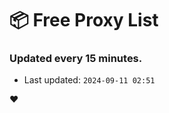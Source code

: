# :package: Free Proxy List
### Updated every 15 minutes.

- Last updated: `2024-09-11 02:51`

:heart:
